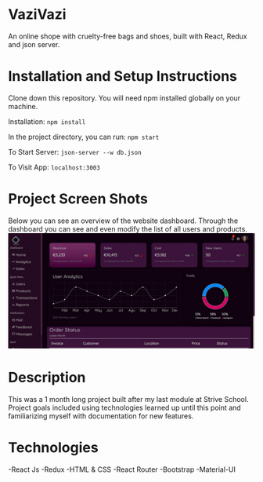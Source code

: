 # VaziVazi
An online shope with cruelty-free bags and shoes, built with React, Redux and json server. 

# Installation and Setup Instructions
Clone down this repository. You will need npm installed globally on your machine.

Installation:
`npm install`

In the project directory, you can run:
 `npm start`
 
To Start Server:
`json-server --w db.json`

To Visit App:
`localhost:3003`

# Project Screen Shots
Below you can see an overview of the website dashboard. Through the dashboard you can see and even modify the list of all users and products.
<br>
<img src="https://github.com/Sanaz-M/WebShop/blob/main/vazi-vazi/src/screenshots/dashboard.JPG" />

# Description
This was a 1 month long project built after my last module at Strive School. Project goals included using technologies learned up until this point and familiarizing myself with documentation for new features.


# Technologies
-React Js
-Redux
-HTML & CSS
-React Router
-Bootstrap
-Material-UI
